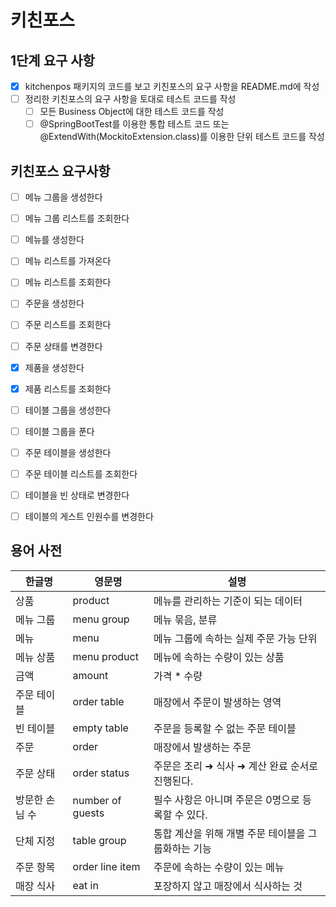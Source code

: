 # 키친포스

## 1단계 요구 사항

- [x] kitchenpos 패키지의 코드를 보고 키친포스의 요구 사항을 README.md에 작성
- [ ] 정리한 키친포스의 요구 사항을 토대로 테스트 코드를 작성
  - [ ] 모든 Business Object에 대한 테스트 코드를 작성
  - [ ] @SpringBootTest를 이용한 통합 테스트 코드 또는 @ExtendWith(MockitoExtension.class)를 이용한 단위 테스트 코드를 작성

## 키친포스 요구사항

- [ ] 메뉴 그룹을 생성한다
- [ ] 메뉴 그룹 리스트를 조회한다
- [ ] 메뉴를 생성한다
- [ ] 메뉴 리스트를 가져온다
- [ ] 메뉴 리스트를 조회한다
- [ ] 주문을 생성한다
- [ ] 주문 리스트를 조회한다
- [ ] 주문 상태를 변경한다
- [x] 제품을 생성한다
- [x] 제품 리스트를 조회한다
- [ ] 테이블 그룹을 생성한다
- [ ] 테이블 그룹을 푼다
- [ ] 주문 테이블을 생성한다
- [ ] 주문 테이블 리스트를 조회한다
- [ ] 테이블을 빈 상태로 변경한다
- [ ] 테이블의 게스트 인원수를 변경한다


## 용어 사전

| 한글명 | 영문명 | 설명 |
| --- | --- | --- |
| 상품 | product | 메뉴를 관리하는 기준이 되는 데이터 |
| 메뉴 그룹 | menu group | 메뉴 묶음, 분류 |
| 메뉴 | menu | 메뉴 그룹에 속하는 실제 주문 가능 단위 |
| 메뉴 상품 | menu product | 메뉴에 속하는 수량이 있는 상품 |
| 금액 | amount | 가격 * 수량 |
| 주문 테이블 | order table | 매장에서 주문이 발생하는 영역 |
| 빈 테이블 | empty table | 주문을 등록할 수 없는 주문 테이블 |
| 주문 | order | 매장에서 발생하는 주문 |
| 주문 상태 | order status | 주문은 조리 ➜ 식사 ➜ 계산 완료 순서로 진행된다. |
| 방문한 손님 수 | number of guests | 필수 사항은 아니며 주문은 0명으로 등록할 수 있다. |
| 단체 지정 | table group | 통합 계산을 위해 개별 주문 테이블을 그룹화하는 기능 |
| 주문 항목 | order line item | 주문에 속하는 수량이 있는 메뉴 |
| 매장 식사 | eat in | 포장하지 않고 매장에서 식사하는 것 |
